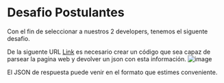 # Desafio Postulantes

Con el fin de seleccionar a nuestros 2 developers, tenemos el siguente desafio.

De la siguente URL [Link](https://www.sii.cl/servicios_online/1047-nomina_inst_financieras-1714.html) es necesario crear un código que sea capaz de parsear la pagina web y devolver un json con esta información.
![image](https://user-images.githubusercontent.com/3030497/164536276-9eb79d10-4fb0-4943-a15f-2536a8586330.png)

El JSON de respuesta puede venir en el formato que estimes conveniente.
